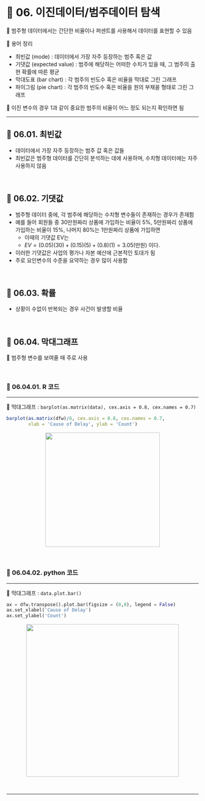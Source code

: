 # 🎰 06. 이진데이터/범주데이터 탐색  

🎲 범주형 데이터에서는 간단한 비율이나 퍼센트를 사용해서 데이터를 표현할 수 있음  

🎲 용어 정리  

- 최빈값 (mode) : 데이터에서 가장 자주 등장하는 범주 혹은 값  
- 기댓값 (expected value) : 범주에 해당하는 어떠한 수치가 있을 때, 그 범주의 출현 확률에 따른 평균  
- 막대도표 (bar chart) : 각 범주의 빈도수 혹은 비율을 막대로 그린 그래프  
- 파이그림 (pie chart) : 각 범주의 빈도수 혹은 비율을 원의 부채꼴 형태로 그린 그래프  
    
🎲 이진 변수의 경우 1과 같이 중요한 범주의 비율이 어느 정도 되는지 확인하면 됨  

***  

## 🎰 06.01. 최빈값  

- 데이터에서 가장 자주 등장하는 범주 값 혹은 값들  
- 최빈값은 범주형 데이터를 간단히 분석하는 데에 사용하며, 수치형 데이터에는 자주 사용하지 않음  
   
<br>  

## 🎰 06.02. 기댓값  

- 범주형 데이터 중에, 각 범주에 해당하는 수치형 변수들이 존재하는 경우가 존재함  
- 예를 들어 회원들 중 30만원짜리 상품에 가입하는 비율이 5%, 5만원짜리 상품에 가입하는 비율이 15%, 나머지 80%는 1만원짜리 상품에 가입하면  
  - 이때의 기댓값 EV는  
  - $EV = (0.05)(30)+(0.15)(5)+(0.8)(1) = 3.05$(만원) 이다.  
- 이러한 기댓값은 사업의 평가나 자본 예산에 근본적인 토대가 됨  
- 주로 요인변수의 수준을 요약하는 경우 많이 사용함  
   
      
<br>  

## 🎰 06.03. 확률  

- 상황이 수없이 반복되는 경우 사건이 발생할 비율  
   
<br>  

## 🎰 06.04. 막대그래프  

🎲 범주형 변수를 보여줄 때 주로 사용  

<br>

### 🎰 06.04.01. R 코드  

***  

🎲 막대그래프 : `barplot(as.matrix(data), cex.axis = 0.8, cex.names = 0.7)`  

```r
barplot(as.matrix(dfw)/6, cex.axis = 0.8, cex.names = 0.7,
        xlab = 'Cause of Delay', ylab = 'Count')
```  

<p align="center"><img src="https://user-images.githubusercontent.com/65170165/211145861-ea44a254-049f-4141-bbe3-10b40dbc1bdc.png" width="300" /></p><br>  

### 🎰 06.04.02. python 코드  

***  

🎰 막대그래프 : `data.plot.bar()`  

```py
ax = dfw.transpose().plot.bar(figsize = (8,8), legend = False)
ax.set_xlabel('Cause of Delay')
ax.set_ylabel('Count')
```  
<p align="center"><img src="https://user-images.githubusercontent.com/65170165/211146007-3f5ec6e8-7e58-4ce0-8ec5-eeb3606b9397.png" width="400" /></p><br>  

***  
